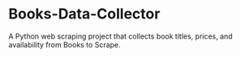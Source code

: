 # Books-Data-Collector
A Python web scraping project that collects book titles, prices, and availability from Books to Scrape.
